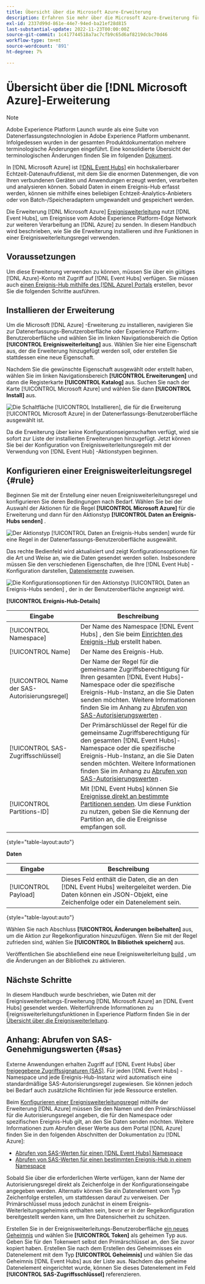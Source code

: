 ```yaml
---
title: Übersicht über die Microsoft Azure-Erweiterung
description: Erfahren Sie mehr über die Microsoft Azure-Erweiterung für die Ereignisweiterleitung in Adobe Experience Platform.
exl-id: 2337d99d-861e-44e7-94ed-ba21ef28d815
last-substantial-update: 2022-11-23T00:00:00Z
source-git-commit: 1c417744518a7ac7cfb9c65d6af8219dcbc70d46
workflow-type: tm+mt
source-wordcount: '891'
ht-degree: 7%

---
```


# Übersicht über die [!DNL Microsoft Azure]-Erweiterung

>[!NOTE]
>
>Adobe Experience Platform Launch wurde als eine Suite von Datenerfassungstechnologien in Adobe Experience Platform umbenannt. Infolgedessen wurden in der gesamten Produktdokumentation mehrere terminologische Änderungen eingeführt. Eine konsolidierte Übersicht der terminologischen Änderungen finden Sie im folgenden [Dokument](../../../term-updates.md).

In [!DNL Microsoft Azure] ist [[!DNL Event Hubs]](https://azure.microsoft.com/en-us/products/event-hubs/#overview) ein hochskalierbarer Echtzeit-Datenaufrufdienst, mit dem Sie die enormen Datenmengen, die von Ihren verbundenen Geräten und Anwendungen erzeugt werden, verarbeiten und analysieren können. Sobald Daten in einem Ereignis-Hub erfasst werden, können sie mithilfe eines beliebigen Echtzeit-Analytics-Anbieters oder von Batch-/Speicheradaptern umgewandelt und gespeichert werden.

Die Erweiterung [!DNL Microsoft Azure] [ Ereignisweiterleitung](../../../ui/event-forwarding/overview.md) nutzt [!DNL Event Hubs], um Ereignisse vom Adobe Experience Platform-Edge Network zur weiteren Verarbeitung an [!DNL Azure] zu senden. In diesem Handbuch wird beschrieben, wie Sie die Erweiterung installieren und ihre Funktionen in einer Ereignisweiterleitungsregel verwenden.

## Voraussetzungen

Um diese Erweiterung verwenden zu können, müssen Sie über ein gültiges [!DNL Azure]-Konto mit Zugriff auf [!DNL Event Hubs] verfügen. Sie müssen auch [einen Ereignis-Hub mithilfe des [!DNL Azure] Portals](https://learn.microsoft.com/en-us/azure/event-hubs/event-hubs-create) erstellen, bevor Sie die folgenden Schritte ausführen.

## Installieren der Erweiterung

Um die Microsoft [!DNL Azure] -Erweiterung zu installieren, navigieren Sie zur Datenerfassungs-Benutzeroberfläche oder Experience Platform-Benutzeroberfläche und wählen Sie im linken Navigationsbereich die Option **[!UICONTROL Ereignisweiterleitung]** aus. Wählen Sie hier eine Eigenschaft aus, der die Erweiterung hinzugefügt werden soll, oder erstellen Sie stattdessen eine neue Eigenschaft.

Nachdem Sie die gewünschte Eigenschaft ausgewählt oder erstellt haben, wählen Sie im linken Navigationsbereich **[!UICONTROL Erweiterungen]** und dann die Registerkarte **[!UICONTROL Katalog]** aus. Suchen Sie nach der Karte [!UICONTROL Microsoft Azure] und wählen Sie dann **[!UICONTROL Install]** aus.

![Die Schaltfläche [!UICONTROL Installieren], die für die Erweiterung [!UICONTROL Microsoft Azure] in der Datenerfassungs-Benutzeroberfläche ausgewählt ist.](../../../images/extensions/server/azure/install.png)

Da die Erweiterung über keine Konfigurationseigenschaften verfügt, wird sie sofort zur Liste der installierten Erweiterungen hinzugefügt. Jetzt können Sie bei der Konfiguration von Ereignisweiterleitungsregeln mit der Verwendung von [!DNL Event Hub] -Aktionstypen beginnen.

## Konfigurieren einer Ereignisweiterleitungsregel {#rule}

Beginnen Sie mit der Erstellung einer neuen Ereignisweiterleitungsregel und konfigurieren Sie deren Bedingungen nach Bedarf. Wählen Sie bei der Auswahl der Aktionen für die Regel **[!UICONTROL Microsoft Azure]** für die Erweiterung und dann für den Aktionstyp **[!UICONTROL Daten an Ereignis-Hubs senden]** .

![Der Aktionstyp [!UICONTROL Daten an Ereignis-Hubs senden] wurde für eine Regel in der Datenerfassungs-Benutzeroberfläche ausgewählt.](../../../images/extensions/server/azure/select-action-type.png)

Das rechte Bedienfeld wird aktualisiert und zeigt Konfigurationsoptionen für die Art und Weise an, wie die Daten gesendet werden sollen. Insbesondere müssen Sie den verschiedenen Eigenschaften, die Ihre [!DNL Event Hub] -Konfiguration darstellen, [Datenelemente](../../../ui/managing-resources/data-elements.md) zuweisen.

![Die Konfigurationsoptionen für den Aktionstyp [!UICONTROL Daten an Ereignis-Hubs senden] , der in der Benutzeroberfläche angezeigt wird.](../../../images/extensions/server/azure/event-hub-details.png)

**[!UICONTROL Ereignis-Hub-Details]**

| Eingabe | Beschreibung |
| --- | --- |
| [!UICONTROL Namespace] | Der Name des Namespace [!DNL Event Hubs] , den Sie beim [Einrichten des Ereignis-Hub](https://learn.microsoft.com/en-us/azure/event-hubs/event-hubs-create#create-an-event-hubs-namespace) erstellt haben. |
| [!UICONTROL Name] | Der Name des Ereignis-Hub. |
| [!UICONTROL Name der SAS-Autorisierungsregel] | Der Name der Regel für die gemeinsame Zugriffsberechtigung für Ihren gesamten [!DNL Event Hubs]-Namespace oder die spezifische Ereignis-Hub-Instanz, an die Sie Daten senden möchten. Weitere Informationen finden Sie im Anhang zu [Abrufen von SAS-Autorisierungswerten](#sas) . |
| [!UICONTROL SAS-Zugriffsschlüssel] | Der Primärschlüssel der Regel für die gemeinsame Zugriffsberechtigung für den gesamten [!DNL Event Hubs]-Namespace oder die spezifische Ereignis-Hub-Instanz, an die Sie Daten senden möchten. Weitere Informationen finden Sie im Anhang zu [Abrufen von SAS-Autorisierungswerten](#sas) . |
| [!UICONTROL Partitions-ID] | Mit [!DNL Event Hubs] können Sie [Ereignisse direkt an bestimmte Partitionen senden](https://learn.microsoft.com/en-us/azure/architecture/reference-architectures/event-hubs/partitioning-in-event-hubs-and-kafka). Um diese Funktion zu nutzen, geben Sie die Kennung der Partition an, die die Ereignisse empfangen soll. |

{style="table-layout:auto"}

**Daten**

| Eingabe | Beschreibung |
| --- | --- |
| [!UICONTROL Payload] | Dieses Feld enthält die Daten, die an den [!DNL Event Hubs] weitergeleitet werden. Die Daten können ein JSON-Objekt, eine Zeichenfolge oder ein Datenelement sein. |

{style="table-layout:auto"}

Wählen Sie nach Abschluss **[!UICONTROL Änderungen beibehalten]** aus, um die Aktion zur Regelkonfiguration hinzuzufügen. Wenn Sie mit der Regel zufrieden sind, wählen Sie **[!UICONTROL In Bibliothek speichern]** aus.

Veröffentlichen Sie abschließend eine neue Ereignisweiterleitung [build](../../../ui/publishing/builds.md) , um die Änderungen an der Bibliothek zu aktivieren.

## Nächste Schritte

In diesem Handbuch wurde beschrieben, wie Daten mit der Ereignisweiterleitungs-Erweiterung [!DNL Microsoft Azure] an [!DNL Event Hubs] gesendet werden. Weiterführende Informationen zu Ereignisweiterleitungsfunktionen in Experience Platform finden Sie in der [Übersicht über die Ereignisweiterleitung](../../../ui/event-forwarding/overview.md).

## Anhang: Abrufen von SAS-Genehmigungswerten {#sas}

Externe Anwendungen erhalten Zugriff auf [!DNL Event Hubs] über [freigegebene Zugriffssignaturen (SAS)](https://learn.microsoft.com/en-us/azure/event-hubs/authorize-access-shared-access-signature). Für jeden [!DNL Event Hubs] -Namespace und jede Ereignis-Hub-Instanz wird automatisch eine standardmäßige SAS-Autorisierungsregel zugewiesen. Sie können jedoch bei Bedarf auch zusätzliche Richtlinien für jede Ressource erstellen.

Beim [ Konfigurieren einer Ereignisweiterleitungsregel](#rule) mithilfe der Erweiterung [!DNL Azure] müssen Sie den Namen und den Primärschlüssel für die Autorisierungsregel angeben, die für den Namespace oder spezifischen Ereignis-Hub gilt, an den Sie Daten senden möchten. Weitere Informationen zum Abrufen dieser Werte aus dem Portal [!DNL Azure] finden Sie in den folgenden Abschnitten der Dokumentation zu [!DNL Azure]:

* [Abrufen von SAS-Werten für einen  [!DNL Event Hubs] Namespace](https://learn.microsoft.com/en-us/azure/event-hubs/event-hubs-get-connection-string#connection-string-for-a-namespace)
* [Abrufen von SAS-Werten für einen bestimmten Ereignis-Hub in einem Namespace](https://learn.microsoft.com/en-us/azure/event-hubs/event-hubs-get-connection-string#connection-string-for-a-specific-event-hub-in-a-namespace)

Sobald Sie über die erforderlichen Werte verfügen, kann der Name der Autorisierungsregel direkt als Zeichenfolge in der Konfigurationseingabe angegeben werden. Alternativ können Sie ein Datenelement vom Typ Zeichenfolge erstellen, um stattdessen darauf zu verweisen. Der Primärschlüssel muss jedoch zunächst in einem Ereignis-Weiterleitungsgeheimnis enthalten sein, bevor er in der Regelkonfiguration bereitgestellt werden kann, um Ihre Datensicherheit zu schützen.

Erstellen Sie in der Ereignisweiterleitungs-Benutzeroberfläche [ein neues Geheimnis](../../../ui/event-forwarding/secrets.md) und wählen Sie **[!UICONTROL Token]** als geheimen Typ aus. Geben Sie für den Tokenwert selbst den Primärschlüssel an, den Sie zuvor kopiert haben. Erstellen Sie nach dem Erstellen des Geheimnisses ein Datenelement mit dem Typ **[!UICONTROL Geheimnis]** und wählen Sie das Geheimnis [!DNL Event Hubs] aus der Liste aus. Nachdem das geheime Datenelement eingerichtet wurde, können Sie dieses Datenelement im Feld **[!UICONTROL SAS-Zugriffsschlüssel]** referenzieren.
